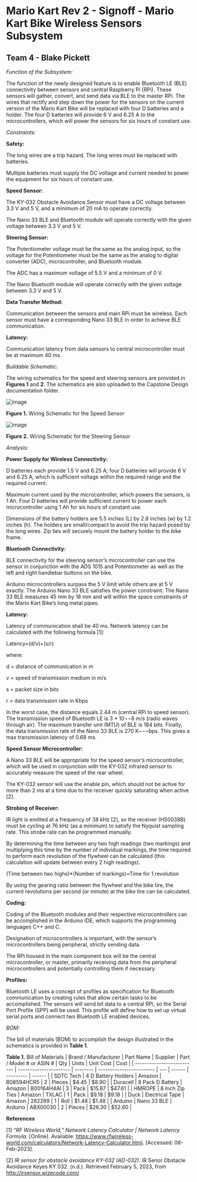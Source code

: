 # Mario Kart Rev 2 - Signoff - Mario Kart Bike Wireless Sensors Subsystem 
## Team 4 - Blake Pickett ##

_Function of the Subsystem:_

The function of the newly designed feature is to enable Bluetooth LE (BLE) connectivity between sensors and central Raspberry Pi (RPi). These sensors will gather, convert, and send data via BLE to the master RPi. The wires that rectify and step down the power for the sensors on the current version of the Mario Kart Bike will be replaced with four D batteries and a holder. The four D batteries will provide 6 V and 6.25 A to the microcontrollers, which will power the sensors for six hours of constant use. 

_Constraints:_ 

**Safety:**

The long wires are a trip hazard. The long wires must be replaced with batteries. 

Multiple batteries must supply the DC voltage and current needed to power the equipment for six hours of constant use. 

**Speed Sensor:** 

The KY-032 Obstacle Avoidance Sensor must have a DC voltage between 3.3 V and 5 V, and a minimum of 20 mA to operate correctly.

The Nano 33 BLE and Bluetooth module will operate correctly with the given voltage between 3.3 V and 5 V.  

**Steering Sensor:** 

The Potentiometer voltage must be the same as the analog input, so the voltage for the Potentiometer must be the same as the analog to digital converter (ADC), microcontroller, and Bluetooth module. 

The ADC has a maximum voltage of 5.5 V and a minimum of 0 V.

The Nano Bluetooth module will operate correctly with the given voltage between 3.3 V and 5 V. 

**Data Transfer Method:**

Communication between the sensors and main RPi must be wireless. Each sensor must have a corresponding Nano 33 BLE in order to achieve BLE communication.

**Latency:**

Communication latency from data sensors to central microcontroller must be at maximum 40 ms.

_Buildable Schematic:_     

The wiring schematics for the speed and steering sensors are provided in **Figures 1** and **2**. The schematics are also uploaded to the Capstone Design documentation folder. 

![image](https://user-images.githubusercontent.com/113309616/216878265-85b9dd64-0cbd-4305-849b-ddae6a2e561f.png)

**Figure 1.** Wiring Schematic for the Speed Sensor

 ![image](https://user-images.githubusercontent.com/113309616/216878290-5532345e-a4e5-4ac4-8371-c4b1a3d5df2e.png)

**Figure 2.** Wiring Schematic for the Steering Sensor

_Analysis:_ 

**Power Supply for Wireless Connectivity:** 

D batteries each provide 1.5 V and 6.25 A; four D batteries will provide 6 V and 6.25 A, which is sufficient voltage within the required range and the required current. 

Maximum current used by the microcontroller, which powers the sensors, is 1 Ah. Four D batteries will provide sufficient current to power each microcontroller using 1 Ah for six hours of constant use. 

Dimensions of the battery holders are 5.5 inches (L) by 2.8 inches (w) by 1.2 inches (h). The holders are small/compact to avoid the trip hazard posed by the long wires. Zip ties will securely mount the battery holder to the bike frame.

**Bluetooth Connectivity:** 

BLE connectivity for the steering sensor’s microcontroller can use the sensor in conjunction with the ADS 1015 and Potentiometer as well as the left and right handlebar buttons on the bike. 

Arduino microcontrollers surpass the 5 V limit while others are at 5 V exactly. The Arduino Nano 33 BLE satisfies the power constraint. The Nano 33 BLE measures 45 mm by 18 mm and will within the space constraints of the Mario Kart Bike’s long metal pipes.  

**Latency:**

Latency of communication shall be 40 ms. Network latency can be calculated with the following formula [1]:

Latency=(d/v)+(s/r)

where:

d = distance of communication in m

v = speed of transmission medium in m/s

s = packet size in bits

r = data transmission rate in Kbps

In the worst case, the distance equals 2.44 m (central RPi to speed sensor). The transmission speed of Bluetooth LE is 3 * 10¬¬8 m/s (radio waves through air). The maximum transfer unit (MTU) of BLE is 184 bits. Finally, the data transmission rate of the Nano 33 BLE is 270 K¬¬¬bps. This gives a max transmission latency of 0.68 ms.

**Speed Sensor Microcontroller:** 

A Nano 33 BLE will be appropriate for the speed sensor’s microcontroller, which will be used in conjunction with the KY-032 infrared sensor to accurately measure the speed of the rear wheel. 

The KY-032 sensor will use the enable pin, which should not be active for more than 2 ms at a time due to the receiver quickly saturating when active [2].

**Strobing of Receiver:** 

IR light is emitted at a frequency of 38 kHz [2], so the receiver (HS0038B) must be cycling at 76 kHz (as a minimum) to satisfy the Nyquist sampling rate. This strobe rate can be programmed manually. 

By determining the time between any two high readings (two markings) and multiplying this time by the number of individual markings, the time required to perform each revolution of the flywheel can be calculated (this calculation will update between every 2 high readings). 

(Time between two highs)*(Number of markings)=Time for 1 revolution

By using the gearing ratio between the flywheel and the bike tire, the current revolutions per second (or minute) at the bike tire can be calculated. 

**Coding:** 

Coding of the Bluetooth modules and their respective microcontrollers can be accomplished in the Arduino IDE, which supports the programming languages C++ and C. 

Designation of microcontrollers is important, with the sensor’s microcontrollers being peripheral, strictly sending data. 

The RPi housed in the main component box will be the central microcontroller, or master, primarily receiving data from the peripheral microcontrollers and potentially controlling them if necessary.

**Profiles:** 

Bluetooth LE uses a concept of profiles as specification for Bluetooth communication by creating rules that allow certain tasks to be accomplished. The sensors will send bit data to a central RPi, so the Serial Port Profile (SPP) will be used. This profile will define how to set up virtual serial ports and connect two Bluetooth LE enabled devices. 

_BOM:_ 

The bill of materials (BOM) to accomplish the design illustrated in the schematics is provided in **Table 1**. 

**Table 1.** Bill of Materials
| Brand / Manufacturer       | Part Name              | Supplier | Part / Model # or ASIN # | Qty | Units  | Unit Cost | Cost   |
| -------------------------- | ---------------------- | -------- | ------------------------ | --- | ------ | --------- | ------ |
| SDTC Tech                  | 4 D Battery Holders    | Amazon   | B08594HCR5               | 2   | Pieces | $4.45     | $8.90  |
| Duracell                   | 8 Pack D Battery       | Amazon   | B00164H4AI               | 3   | Pack   | $15.87    | $47.61 |
| HMROPE                     | 8 Inch Zip Ties        | Amazon   | TXLAC                    | 1   | Pack   | $9.18     | $9.18  |
| Duck                       | Electrical Tape        | Amazon   | 282289                   | 1   | Roll   | $1.48     | $1.48  |
| Arduino                    | Nano 33 BLE            | Arduino  | ABX00030                 | 2   | Pieces | $26.30    | $52.60 |

**References** 

[1] _“RF Wireless World,” Network Latency Calculator | Network Latency Formula._ [Online].   Available: https://www.rfwireless-world.com/calculators/Network-Latency-Calculator.html. [Accessed: 08-Feb-2023]. 

[2]	_IR sensor for obstacle avoidance KY-032 (AD-032)_. IR Senor Obstacle Avoidance Keyes KY 032. (n.d.). Retrieved February 5, 2023, from http://irsensor.wizecode.com/
